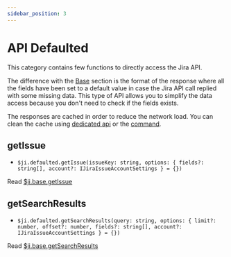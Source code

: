 ```yaml
---
sidebar_position: 3
---
```

# API Defaulted

This category contains few functions to directly access the Jira API.

The difference with the [Base](/docs/api/api-base) section is the format of the response where all the fields have been set to a default value in case the Jira API call replied with some missing data. This type of API allows you to simplify the data access because you don't need to check if the fields exists.

The responses are cached in order to reduce the network load. You can clean the cache using [dedicated api](/docs/api/api-util#clearCache) or the [command](/docs/components/commands#clear-cache).

## getIssue
- `$ji.defaulted.getIssue(issueKey: string, options: { fields?: string[], account?: IJiraIssueAccountSettings } = {})`

Read [$ji.base.getIssue](/docs/api/api-base#getIssue)

## getSearchResults
- `$ji.defaulted.getSearchResults(query: string, options: { limit?: number, offset?: number, fields?: string[], account?: IJiraIssueAccountSettings } = {})`

Read [$ji.base.getSearchResults](/docs/api/api-base#getSearchResults)
